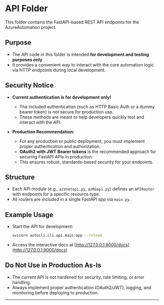 # API Folder

This folder contains the FastAPI-based REST API endpoints for the AzureAutomation project.

## Purpose

- The API code in this folder is intended **for development and testing purposes only**.
- It provides a convenient way to interact with the core automation logic via HTTP endpoints during local development.

## Security Notice

- **Current authentication is for development only!**
    - The included authentication (such as HTTP Basic Auth or a dummy bearer token) is not secure for production use.
    - These methods are meant to help developers quickly test and interact with the API.

- **Production Recommendation:**
    - For any production or public deployment, you must implement proper authentication and authorization.
    - **OAuth2 with JWT Bearer tokens** is the recommended approach for securing FastAPI APIs in production.
    - This ensures robust, standards-based security for your endpoints.

## Structure

- Each API module (e.g., `azVnetapi.py`, `azRGapi.py`) defines an `APIRouter` with endpoints for a specific resource type.
- All routers are included in a single FastAPI app via `main.py`.

## Example Usage

- Start the API for development:
    ```sh
    uvicorn autocli.cli.api.main:app --reload
    ```
- Access the interactive docs at [http://127.0.0.1:8000/docs](http://127.0.0.1:8000/docs)

## Do Not Use in Production As-Is

- The current API is not hardened for security, rate limiting, or error handling.
- Always implement proper authentication (OAuth2/JWT), logging, and monitoring before deploying to production.

---